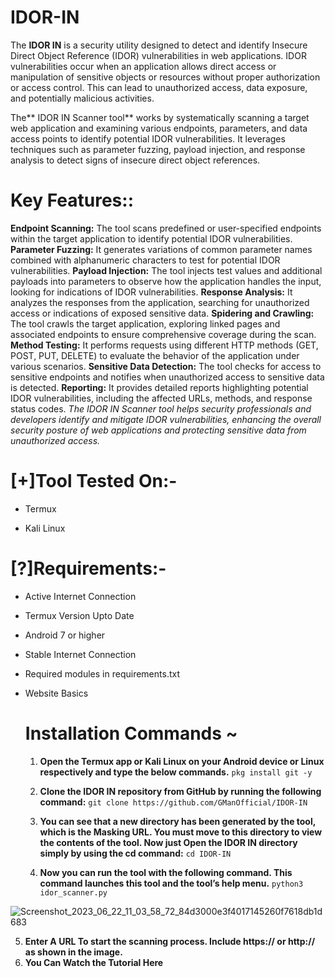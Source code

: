 # IDOR-IN
The **IDOR IN** is a security utility designed to detect and identify Insecure Direct Object Reference (IDOR) vulnerabilities in web applications. IDOR vulnerabilities occur when an application allows direct access or manipulation of sensitive objects or resources without proper authorization or access control. This can lead to unauthorized access, data exposure, and potentially malicious activities.

The** IDOR IN Scanner tool** works by systematically scanning a target web application and examining various endpoints, parameters, and data access points to identify potential IDOR vulnerabilities. It leverages techniques such as parameter fuzzing, payload injection, and response analysis to detect signs of insecure direct object references.

# Key Features::
**Endpoint Scanning:** The tool scans predefined or user-specified endpoints within the target application to identify potential IDOR vulnerabilities.
**Parameter Fuzzing:** It generates variations of common parameter names combined with alphanumeric characters to test for potential IDOR vulnerabilities.
**Payload Injection:** The tool injects test values and additional payloads into parameters to observe how the application handles the input, looking for indications of IDOR vulnerabilities.
**Response Analysis:** It analyzes the responses from the application, searching for unauthorized access or indications of exposed sensitive data.
**Spidering and Crawling:** The tool crawls the target application, exploring linked pages and associated endpoints to ensure comprehensive coverage during the scan.
**Method Testing:** It performs requests using different HTTP methods (GET, POST, PUT, DELETE) to evaluate the behavior of the application under various scenarios.
**Sensitive Data Detection:** The tool checks for access to sensitive endpoints and notifies when unauthorized access to sensitive data is detected.
**Reporting:** It provides detailed reports highlighting potential IDOR vulnerabilities, including the affected URLs, methods, and response status codes.
_The IDOR IN Scanner tool helps security professionals and developers identify and mitigate IDOR vulnerabilities, enhancing the overall security posture of web applications and protecting sensitive data from unauthorized access._

# [+]Tool Tested On:- 
- Termux
* Kali Linux

# [?]Requirements:-
- Active Internet Connection
- Termux Version Upto Date 
- Android 7 or higher
- Stable Internet Connection
- Required modules in requirements.txt
- Website Basics

  # Installation Commands ~
  1. **Open the Termux app or Kali Linux on your Android device or Linux respectively and type the below commands.**
 ```pkg install git -y   ```

  2. **Clone the IDOR IN repository from GitHub by running the following command:**
 ```git clone https://github.com/GManOfficial/IDOR-IN```

  3.  **You can see that a new directory has been generated by the tool, which is the Masking URL. You must move to this directory to view the contents of the tool. Now just Open the IDOR IN directory simply by using the cd command:**
```cd IDOR-IN```

  4. **Now you can run the tool with the following command. This command launches this tool and the tool’s help menu.**
     ```python3 idor_scanner.py```

     
![Screenshot_2023_06_22_11_03_58_72_84d3000e3f4017145260f7618db1d683](https://github.com/GManOfficial/IDOR-IN/assets/128127654/00c19df4-45da-4590-9041-0978ebf6798f)

  5. **Enter A URL To start the scanning process. Include https:// or http:// as shown in the image.**
  6.  **You Can Watch the Tutorial Here**
